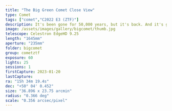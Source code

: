 ```yaml
---
title: "The Big Green Comet Close View"
type: Comet
tags: ["comet","C2022 E3 (ZTF)"]
description: It's been gone for 50,000 years, but it's back. And it's green. Really green. C/2022 E3 (ZTF).
image: /assets/images/gallery/bigcomet/thumb.jpg
telescope: Celestron EdgeHD 9.25
length: "1645mm"
aperture: "235mm"
folder: bigcomet
group: cometztf
exposure: 60
lights: 25
sessions: 1
firstCapture: 2023-01-20
lastCapture:
ra: "15h 34m 19.4s"
dec: "+50° 04' 0.452"
size: "36.896 x 23.75 arcmin"
radius: "0.366 deg"
scale: "0.356 arcsec/pixel"
---
```

